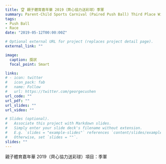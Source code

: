 ```yaml
---
title: 🏆 親子體育嘉年華 2019（齊心協力送彩球）季軍
summary: Parent-Child Sports Carnival (Paired Push Ball) Third Place Winner
tags:
- Push Ball
- Race
date: "2019-05-12T00:00:00Z"

# Optional external URL for project (replaces project detail page).
external_link: ""

image:
  caption: 獎狀
  focal_point: Smart

links:
# - icon: twitter
#   icon_pack: fab
#   name: Follow
#   url: https://twitter.com/georgecushen
url_code: ""
url_pdf: ""
url_slides: ""
url_video: ""

# Slides (optional).
#   Associate this project with Markdown slides.
#   Simply enter your slide deck's filename without extension.
#   E.g. `slides = "example-slides"` references `content/slides/example-slides.md`.
#   Otherwise, set `slides = ""`.
slides: ""
---
```


親子體育嘉年華 2019（齊心協力送彩球）項目：季軍
